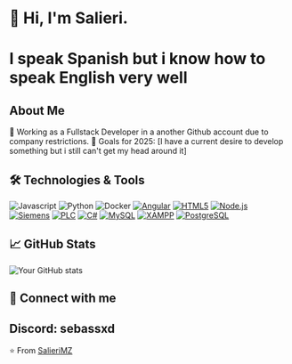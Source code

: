 # 👋 Hi, I'm Salieri. 
# I speak Spanish but i know how to speak English very well

## About Me
💼 Working as a Fullstack Developer in a another Github account due to company restrictions. 
🎯 Goals for 2025: [I have a current desire to develop something but i still can't get my head around it]

## 🛠️ Technologies & Tools
![Javascript](https://img.shields.io/badge/Code-JavaScript-informational?style=flat&logo=javascript&logoColor=white&color=2bbc8a)
![Python](https://img.shields.io/badge/Code-Python-informational?style=flat&logo=python&logoColor=white&color=2bbc8a)
![Docker](https://img.shields.io/badge/Tools-Docker-informational?style=flat&logo=docker&logoColor=white&color=2bbc8a)
[![Angular](https://img.shields.io/badge/Angular-DD0031?style=for-the-badge&logo=angular&logoColor=white)](https://angular.io/)
[![HTML5](https://img.shields.io/badge/HTML5-E34F26?style=for-the-badge&logo=html5&logoColor=white)](https://developer.mozilla.org/en-US/docs/Web/HTML)
[![Node.js](https://img.shields.io/badge/Node.js-339933?style=for-the-badge&logo=nodedotjs&logoColor=white)](https://nodejs.org/)
[![Siemens](https://img.shields.io/badge/Siemens-009999?style=for-the-badge&logo=siemens&logoColor=white)](https://www.siemens.com/)
[![PLC](https://img.shields.io/badge/PLC-Programming-2C5BB4?style=for-the-badge)](https://www.plcacademy.com/)
[![C#](https://img.shields.io/badge/C%23-239120?style=for-the-badge&logo=c-sharp&logoColor=white)](https://docs.microsoft.com/en-us/dotnet/csharp/)
[![MySQL](https://img.shields.io/badge/MySQL-4479A1?style=for-the-badge&logo=mysql&logoColor=white)](https://www.mysql.com/)
[![XAMPP](https://img.shields.io/badge/XAMPP-FB7A24?style=for-the-badge&logo=xampp&logoColor=white)](https://www.apachefriends.org/)
[![PostgreSQL](https://img.shields.io/badge/PostgreSQL-316192?style=for-the-badge&logo=postgresql&logoColor=white)](https://www.postgresql.org/)

## 📈 GitHub Stats
![Your GitHub stats](https://github-readme-stats.vercel.app/api?username=yourusername&show_icons=true&theme=gotham)

## 🤝 Connect with me
Discord: sebassxd
---
⭐️ From [SalieriMZ](https://github.com/SalieriMZ)
